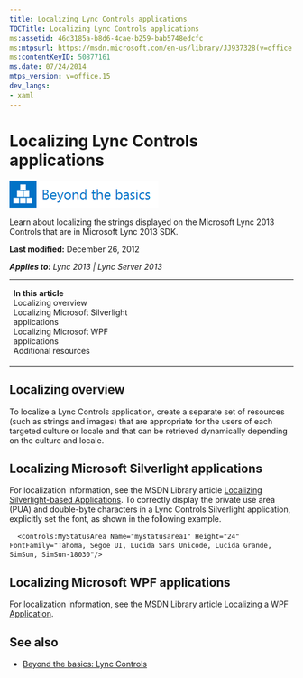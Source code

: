 ```yaml
---
title: Localizing Lync Controls applications
TOCTitle: Localizing Lync Controls applications
ms:assetid: 46d3185a-b8d6-4cae-b259-bab5748edcfc
ms:mtpsurl: https://msdn.microsoft.com/en-us/library/JJ937328(v=office.15)
ms:contentKeyID: 50877161
ms.date: 07/24/2014
mtps_version: v=office.15
dev_langs:
- xaml
---
```


# Localizing Lync Controls applications

![Beyond the basics topic](images/JJ937254.mod_icon_beyondbasics_long(Office.15).png "Beyond the basics topic")

Learn about localizing the strings displayed on the Microsoft Lync 2013 Controls that are in Microsoft Lync 2013 SDK.

**Last modified:** December 26, 2012

***Applies to:** Lync 2013 | Lync Server 2013*

<table>
<colgroup>
<col style="width: 50%" />
<col style="width: 50%" />
</colgroup>
<tbody>
<tr class="odd">
<td><p><strong>In this article</strong><br />
Localizing overview<br />
Localizing Microsoft Silverlight applications<br />
Localizing Microsoft WPF applications<br />
Additional resources</p></td>
<td><p></p></td>
</tr>
</tbody>
</table>

## Localizing overview

To localize a Lync Controls application, create a separate set of resources (such as strings and images) that are appropriate for the users of each targeted culture or locale and that can be retrieved dynamically depending on the culture and locale.

## Localizing Microsoft Silverlight applications

For localization information, see the MSDN Library article [Localizing Silverlight-based Applications](http://go.microsoft.com/fwlink/?linkid=204377%26clcid=0x409). To correctly display the private use area (PUA) and double-byte characters in a Lync Controls Silverlight application, explicitly set the font, as shown in the following example.

```xaml
  <controls:MyStatusArea Name="mystatusarea1" Height="24" FontFamily="Tahoma, Segoe UI, Lucida Sans Unicode, Lucida Grande, SimSun, SimSun-18030"/>
```

## Localizing Microsoft WPF applications

For localization information, see the MSDN Library article [Localizing a WPF Application](http://go.microsoft.com/fwlink/?linkid=204378%26clcid=0x409).

## See also

  - [Beyond the basics: Lync Controls](beyond-the-basics-lync-controls.md)

